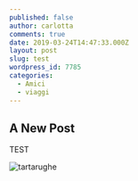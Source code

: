 ```yaml
---
published: false
author: carlotta
comments: true
date: 2019-03-24T14:47:33.000Z
layout: post
slug: test
wordpress_id: 7785
categories:
  - Amici
  - viaggi
---
```

## A New Post

TEST

![tartarughe]({{site.baseurl}}/uploads/2019/04/20180406_141618.jpg)

